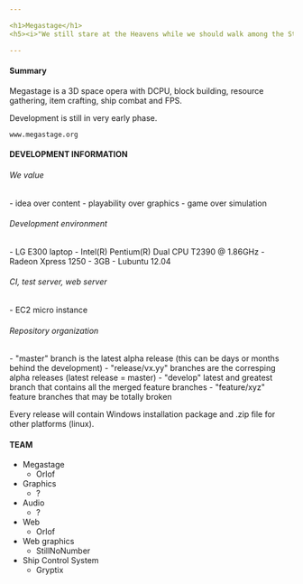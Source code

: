 ```yaml
---

<h1>Megastage</h1>
<h5><i>"We still stare at the Heavens while we should walk among the Stars" -- Uriel Uriel</i></h5>

---
```


<h4>Summary</h4>

Megastage is a 3D space opera with DCPU, block building, resource gathering, item crafting, ship combat and FPS.

Development is still in very early phase.

    www.megastage.org


<h4>DEVELOPMENT INFORMATION</h4>

<h6>We value</h6>
 - idea over content
 - playability over graphics
 - game over simulation

<h6>Development environment</h6>
 - LG E300 laptop
   - Intel(R) Pentium(R) Dual  CPU  T2390  @ 1.86GHz
   - Radeon Xpress 1250
   - 3GB
   - Lubuntu 12.04

<h6>CI, test server, web server</h6>
 - EC2 micro instance

<h6>Repository organization</h6>
 - "master" branch is the latest alpha release (this can be days or months behind the development)
 - "release/vx.yy" branches are the corresping alpha releases (latest release = master)
 - "develop" latest and greatest branch that contains all the merged feature branches
 - "feature/xyz" feature branches that may be totally broken

Every release will contain Windows installation package and .zip file for other platforms (linux).

<h4>TEAM</h4>

 - Megastage
   - Orlof
 - Graphics
   - ?
 - Audio
   - ?
 - Web
   - Orlof
 - Web graphics
   - StillNoNumber
 - Ship Control System
   - Gryptix



